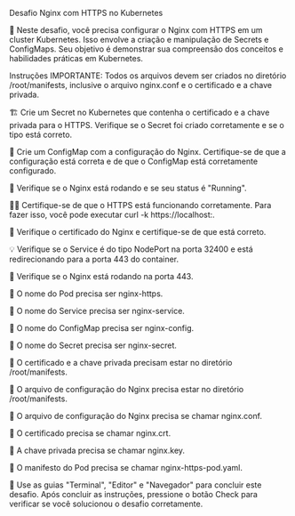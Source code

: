 Desafio Nginx com HTTPS no Kubernetes

🔬 Neste desafio, você precisa configurar o Nginx com HTTPS em um cluster Kubernetes. Isso envolve a criação e manipulação de Secrets e ConfigMaps. Seu objetivo é demonstrar sua compreensão dos conceitos e habilidades práticas em Kubernetes.

Instruções
IMPORTANTE: Todos os arquivos devem ser criados no diretório /root/manifests, inclusive o arquivo nginx.conf e o certificado e a chave privada.

🏗️ Crie um Secret no Kubernetes que contenha o certificado e a chave privada para o HTTPS. Verifique se o Secret foi criado corretamente e se o tipo está correto.

🎯 Crie um ConfigMap com a configuração do Nginx. Certifique-se de que a configuração está correta e de que o ConfigMap está corretamente configurado.

💼 Verifique se o Nginx está rodando e se seu status é "Running".

🕵️‍♀️ Certifique-se de que o HTTPS está funcionando corretamente. Para fazer isso, você pode executar curl -k https://localhost:<PORTA>.

📝 Verifique o certificado do Nginx e certifique-se de que está correto.

💡 Verifique se o Service é do tipo NodePort na porta 32400 e está redirecionando para a porta 443 do container.

📝 Verifique se o Nginx está rodando na porta 443.

🎯 O nome do Pod precisa ser nginx-https.

🎯 O nome do Service precisa ser nginx-service.

🎯 O nome do ConfigMap precisa ser nginx-config.

🎯 O nome do Secret precisa ser nginx-secret.

🎯 O certificado e a chave privada precisam estar no diretório /root/manifests.

🎯 O arquivo de configuração do Nginx precisa estar no diretório /root/manifests.

🎯 O arquivo de configuração do Nginx precisa se chamar nginx.conf.

🎯 O certificado precisa se chamar nginx.crt.

🎯 A chave privada precisa se chamar nginx.key.

🎯 O manifesto do Pod precisa se chamar nginx-https-pod.yaml.

🚀 Use as guias "Terminal", "Editor" e "Navegador" para concluir este desafio. Após concluir as instruções, pressione o botão Check para verificar se você solucionou o desafio corretamente.